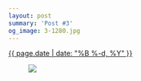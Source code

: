 ```yaml
---
layout: post
summary: 'Post #3'
og_image: 3-1280.jpg
---
```


<div class="post">
 <time>
  <a href="/3">
   {{ page.date | date: "%B %-d, %Y" }}
  </a>
 </time>
 <a href="/3">
  <figure data-taken="8/15/2013">
   <img sizes="(min-width: 700px) 50vw, calc(100vw - 2rem)" src="{{ site.assets_url }}/3-640.jpg" srcset="{{ site.assets_url }}/3-1280.jpg 1280w, {{ site.assets_url }}/3-960.jpg 960w, {{ site.assets_url }}/3-640.jpg 640w, {{ site.assets_url }}/3-320.jpg 320w"/>
  </figure>
 </a>
</div>

